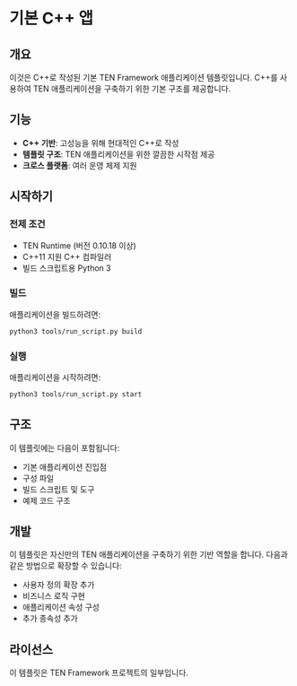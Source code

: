 # 기본 C++ 앱

## 개요

이것은 C++로 작성된 기본 TEN Framework 애플리케이션 템플릿입니다. C++를 사용하여 TEN 애플리케이션을 구축하기 위한 기본 구조를 제공합니다.

## 기능

- **C++ 기반**: 고성능을 위해 현대적인 C++로 작성
- **템플릿 구조**: TEN 애플리케이션을 위한 깔끔한 시작점 제공
- **크로스 플랫폼**: 여러 운영 체제 지원

## 시작하기

### 전제 조건

- TEN Runtime (버전 0.10.18 이상)
- C++11 지원 C++ 컴파일러
- 빌드 스크립트용 Python 3

### 빌드

애플리케이션을 빌드하려면:

```bash
python3 tools/run_script.py build
```

### 실행

애플리케이션을 시작하려면:

```bash
python3 tools/run_script.py start
```

## 구조

이 템플릿에는 다음이 포함됩니다:

- 기본 애플리케이션 진입점
- 구성 파일
- 빌드 스크립트 및 도구
- 예제 코드 구조

## 개발

이 템플릿은 자신만의 TEN 애플리케이션을 구축하기 위한 기반 역할을 합니다. 다음과 같은 방법으로 확장할 수 있습니다:

- 사용자 정의 확장 추가
- 비즈니스 로직 구현
- 애플리케이션 속성 구성
- 추가 종속성 추가

## 라이선스

이 템플릿은 TEN Framework 프로젝트의 일부입니다.
